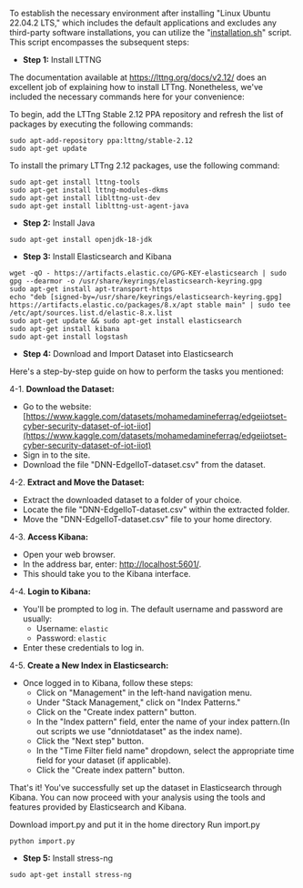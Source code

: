 To establish the necessary environment after installing "Linux Ubuntu 22.04.2 LTS," which includes the default applications and excludes any third-party software installations, you can utilize the "[installation.sh](https://github.com/mnoferestibrocku/dataset-repo/tree/main/Installation/installation.sh)" script.
This script encompasses the subsequent steps:

- **Step 1:** Install LTTNG
  
The documentation available at https://lttng.org/docs/v2.12/ does an excellent job of explaining how to install LTTng. Nonetheless, we've included the necessary commands here for your convenience:

To begin, add the LTTng Stable 2.12 PPA repository and refresh the list of packages by executing the following commands:
```
sudo apt-add-repository ppa:lttng/stable-2.12
sudo apt-get update
```
To install the primary LTTng 2.12 packages, use the following command:
```
sudo apt-get install lttng-tools
sudo apt-get install lttng-modules-dkms
sudo apt-get install liblttng-ust-dev
sudo apt-get install liblttng-ust-agent-java
```

- **Step 2:** Install Java

```
sudo apt-get install openjdk-18-jdk
```

- **Step 3:** Install Elasticsearch and Kibana
  
```
wget -qO - https://artifacts.elastic.co/GPG-KEY-elasticsearch | sudo gpg --dearmor -o /usr/share/keyrings/elasticsearch-keyring.gpg
sudo apt-get install apt-transport-https
echo "deb [signed-by=/usr/share/keyrings/elasticsearch-keyring.gpg] https://artifacts.elastic.co/packages/8.x/apt stable main" | sudo tee /etc/apt/sources.list.d/elastic-8.x.list
sudo apt-get update && sudo apt-get install elasticsearch
sudo apt-get install kibana
sudo apt-get install logstash
```

- **Step 4:** Download and Import Dataset into Elasticsearch

Here's a step-by-step guide on how to perform the tasks you mentioned:

4-1. **Download the Dataset:**
   - Go to the website: [https://www.kaggle.com/datasets/mohamedamineferrag/edgeiiotset-cyber-security-dataset-of-iot-iiot](https://www.kaggle.com/datasets/mohamedamineferrag/edgeiiotset-cyber-security-dataset-of-iot-iiot)
   - Sign in to the site.
   - Download the file "DNN-EdgeIIoT-dataset.csv" from the dataset.

4-2. **Extract and Move the Dataset:**
   - Extract the downloaded dataset to a folder of your choice.
   - Locate the file "DNN-EdgeIIoT-dataset.csv" within the extracted folder.
   - Move the "DNN-EdgeIIoT-dataset.csv" file to your home directory.

4-3. **Access Kibana:**
   - Open your web browser.
   - In the address bar, enter: [http://localhost:5601/](http://localhost:5601/).
   - This should take you to the Kibana interface.

4-4. **Login to Kibana:**
   - You'll be prompted to log in. The default username and password are usually:
     - Username: `elastic`
     - Password: `elastic`
   - Enter these credentials to log in.

4-5. **Create a New Index in Elasticsearch:**
   - Once logged in to Kibana, follow these steps:
     - Click on "Management" in the left-hand navigation menu.
     - Under "Stack Management," click on "Index Patterns."
     - Click on the "Create index pattern" button.
     - In the "Index pattern" field, enter the name of your index pattern.(In out scripts we use "dnniotdataset" as the index name).
     - Click the "Next step" button.
     - In the "Time Filter field name" dropdown, select the appropriate time field for your dataset (if applicable).
     - Click the "Create index pattern" button.

That's it! You've successfully set up the dataset in Elasticsearch through Kibana. You can now proceed with your analysis using the tools and features provided by Elasticsearch and Kibana.

Download import.py and put it in the home directory
Run import.py
```
python import.py
```

- **Step 5:** Install stress-ng

```
sudo apt-get install stress-ng
```
